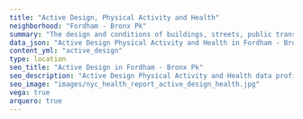 ```yaml
---
title: "Active Design, Physical Activity and Health"
neighborhood: "Fordham - Bronx Pk"
summary: "The design and conditions of buildings, streets, public transportation and parks influence physical activity, use of active transportation and other healthy behavior. A neighborhood's features can also impact the safety of its residents."
data_json: "Active Design Physical Activity and Health in Fordham - Bronx Pk"
content_yml: "active_design"
type: location
seo_title: "Active Design in Fordham - Bronx Pk"
seo_description: "Active Design Physical Activity and Health data profile for the Fordham - Bronx Pk neighborhood of NYC."
seo_image: "images/nyc_health_report_active_design_health.jpg"
vega: true
arquero: true
---
```

